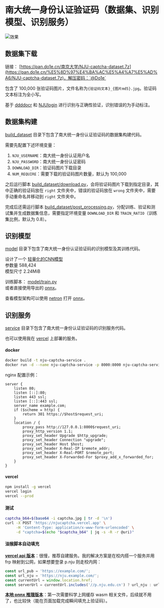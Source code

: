 # 南大统一身份认证验证码（数据集、识别模型、识别服务）

![效果](assets/效果.gif)

## 数据集下载

链接： [https://pan.do1e.cn/南京大学/NJU-captcha-dataset.7z](https://pan.do1e.cn/%E5%8D%97%E4%BA%AC%E5%A4%A7%E5%AD%A6/NJU-captcha-dataset.7z)，解压密码：`@Do1e`

包含了 100,000 张验证码图片，文件名称为`{验证码文本}_{图片md5}.jpg`。验证码文本标注为全小写。

基于 [ddddocr](https://github.com/sml2h3/ddddocr) 和 [NJUlogin](https://github.com/Do1e/NJUlogin) 进行识别与正确性验证，识别错误的为手动标注。

## 数据集构建

[build_dataset](build_dataset) 目录下包含了南大统一身份认证验证码的数据集构建代码。

需要先配置下述环境变量：  
1. `NJU_USERNAME`：南大统一身份认证用户名
2. `NJU_PASSWORD`：南大统一身份认证密码
3. `DOWNLOAD_DIR`：验证码图片下载目录
4. `NUM_REQUIRE`：需要下载的验证码图片数量，默认为 100,000

之后运行脚本 [build_dataset/download.py](build_dataset/download.py)，会将验证码图片下载到指定目录，其中正确的验证码放在 `right` 文件夹中，错误的验证码放在 `wrong` 文件夹中，需要手动重命名并移动到 `right` 文件夹中。

完成后还需运行脚本 [build_dataset/post_processing.py](build_dataset/post_processing.py)，分配训练、验证和测试集并生成数据集信息，需要指定环境变量 `DOWNLOAD_DIR` 和 `TRAIN_RATIO`（训练集比例，默认为 0.8）。

## 识别模型

[model](model) 目录下包含了南大统一身份认证验证码的识别模型及其训练代码。

设计了一个 [轻量化的CNN模型](model/model.py)  
参数量 588,424  
模型尺寸 2.24MiB

训练脚本： [model/train.py](model/train.py)  
或者直接使用导出的 [onnx](model/checkpoints/nju_captcha.onnx)。

查看模型架构可以使用 [netron](https://netron.app/) 打开 [onnx](model/checkpoints/nju_captcha.onnx)。

## 识别服务
[service](service) 目录下包含了南大统一身份认证验证码的识别服务代码。

也可以使用我在 [vercel](https://njucaptcha.vercel.app) 上部署的服务。

#### docker

```bash
docker build -t nju-captcha-service .
docker run -d --name nju-captcha-service -p 8000:8000 nju-captcha-service
```

nginx 配置示例：

```nginx
server {
    listen 80;
    listen [::]:80;
    listen 443 ssl;
    listen [::]:443 ssl;
    server_name example.com;
    if ($scheme = http) {
        return 301 https://$host$request_uri;
    }
    location / {
        proxy_pass http://127.0.0.1:8000$request_uri;
        proxy_http_version 1.1;
        proxy_set_header Upgrade $http_upgrade;
        proxy_set_header Connection "upgrade";
        proxy_set_header Host $host;
        proxy_set_header X-Real-IP $remote_addr;
        proxy_set_header X-Real-PORT $remote_port;
        proxy_set_header X-Forwarded-For $proxy_add_x_forwarded_for;
    }
}
```

#### vercel

```bash
npm install -g vercel
vercel login
vercel --prod
```

#### 测试

```bash
captcha_b64=$(base64 -i captcha.jpg | tr -d '\n')
curl -X POST 'https://njucaptcha.vercel.app' \
     -H 'Content-Type: application/x-www-form-urlencoded' \
     -d "captcha=$(echo "$captcha_b64" | jq -s -R -r @uri)"
```

#### 油猴脚本自动填充

[**vercel api 版本**](https://raw.githubusercontent.com/Do1e/NJUcaptcha/refs/heads/main/njucaptcha.user.js)：很慢，推荐自建服务。我的解决方案是在校内搭一个服务并用 frp 映射到公网，如果想要登录 p.nju 则走校内网：

```javascript
const url_pub = 'https://example.com/';
const url_nju = 'https://nju.example.com/';
const currentUrl = window.location.href;
const serverUrl = currentUrl.includes('//p.nju.edu.cn') ? url_nju : url_pub;
```

[**本地 onnx 推理版本**](https://raw.githubusercontent.com/Do1e/NJUcaptcha/refs/heads/main/njucaptcha_onnx.user.js)：第一次需要科学上网缓存 wasm 相关文件，后续就不用了，也比较快（能在页面加载完成瞬间填充上验证码）。

